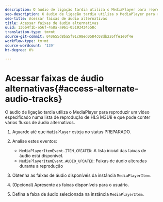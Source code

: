```yaml
---
description: O áudio de ligação tardia utiliza o MediaPlayer para reproduzir um vídeo especificado numa lista de reprodução de HLS M3U8 e que pode conter vários fluxos de áudio alternativos.
seo-description: O áudio de ligação tardia utiliza o MediaPlayer para reproduzir um vídeo especificado numa lista de reprodução de HLS M3U8 e que pode conter vários fluxos de áudio alternativos.
seo-title: Acessar faixas de áudio alternativas
title: Acessar faixas de áudio alternativas
uuid: 136b4f1b-e56f-4a8a-a961-05193434558c
translation-type: tm+mt
source-git-commit: 040655d8ba5f91c98ed0584c08db226ffe1e0f4e
workflow-type: tm+mt
source-wordcount: '139'
ht-degree: 0%

---
```



# Acessar faixas de áudio alternativas{#access-alternate-audio-tracks}

O áudio de ligação tardia utiliza o MediaPlayer para reproduzir um vídeo especificado numa lista de reprodução de HLS M3U8 e que pode conter vários fluxos de áudio alternativos.

1. Aguarde até que `MediaPlayer` esteja no status PREPARADO.
1. Analise estes eventos:

   * `MediaPlayerItemEvent.ITEM_CREATED`: A lista inicial das faixas de áudio está disponível.
   * `MediaPlayerItemEvent.AUDIO_UPDATED`: Faixas de áudio alteradas durante a reprodução

1. Obtenha as faixas de áudio disponíveis da instância `MediaPlayerItem`.
1. (Opcional) Apresente as faixas disponíveis para o usuário.
1. Defina a faixa de áudio selecionada na instância `MediaPlayerItem`.
